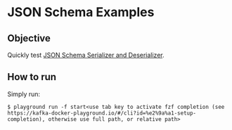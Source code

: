 # JSON Schema Examples

## Objective

Quickly test [JSON Schema Serializer and Deserializer](https://docs.confluent.io/platform/current/schema-registry/serdes-develop/serdes-json.html).


## How to run

Simply run:

```
$ playground run -f start<use tab key to activate fzf completion (see https://kafka-docker-playground.io/#/cli?id=%e2%9a%a1-setup-completion), otherwise use full path, or relative path>
```
